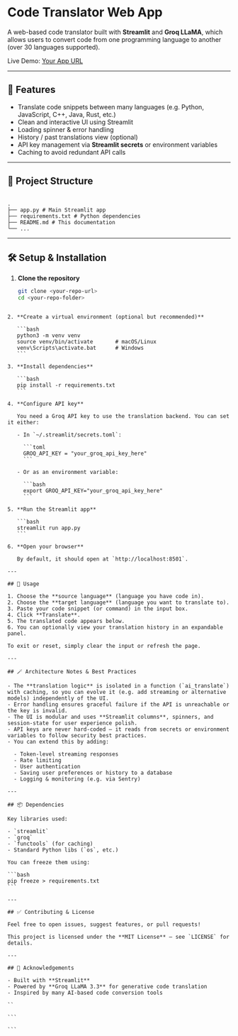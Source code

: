 # Code Translator Web App

A web-based code translator built with **Streamlit** and **Groq LLaMA**, which allows users to convert code from one programming language to another (over 30 languages supported).

Live Demo: [Your App URL](https://devika-sajeesh-code-translator-duo-pilvnz.streamlit.app/)

---

## 🚀 Features

- Translate code snippets between many languages (e.g. Python, JavaScript, C++, Java, Rust, etc.)
- Clean and interactive UI using Streamlit
- Loading spinner & error handling
- History / past translations view (optional)
- API key management via **Streamlit secrets** or environment variables
- Caching to avoid redundant API calls

---

## 🧩 Project Structure

```

.
├── app.py # Main Streamlit app
├── requirements.txt # Python dependencies
├── README.md # This documentation
└── ...

```

---

## 🛠️ Setup & Installation

1. **Clone the repository**

   ```bash
   git clone <your-repo-url>
   cd <your-repo-folder>
   ```

````

2. **Create a virtual environment (optional but recommended)**

   ```bash
   python3 -m venv venv
   source venv/bin/activate       # macOS/Linux
   venv\Scripts\activate.bat      # Windows
   ```

3. **Install dependencies**

   ```bash
   pip install -r requirements.txt
   ```

4. **Configure API key**

   You need a Groq API key to use the translation backend. You can set it either:

   - In `~/.streamlit/secrets.toml`:

     ```toml
     GROQ_API_KEY = "your_groq_api_key_here"
     ```

   - Or as an environment variable:

     ```bash
     export GROQ_API_KEY="your_groq_api_key_here"
     ```

5. **Run the Streamlit app**

   ```bash
   streamlit run app.py
   ```

6. **Open your browser**

   By default, it should open at `http://localhost:8501`.

---

## 📐 Usage

1. Choose the **source language** (language you have code in).
2. Choose the **target language** (language you want to translate to).
3. Paste your code snippet (or command) in the input box.
4. Click **Translate**.
5. The translated code appears below.
6. You can optionally view your translation history in an expandable panel.

To exit or reset, simply clear the input or refresh the page.

---

## 🪄 Architecture Notes & Best Practices

- The **translation logic** is isolated in a function (`ai_translate`) with caching, so you can evolve it (e.g. add streaming or alternative models) independently of the UI.
- Error handling ensures graceful failure if the API is unreachable or the key is invalid.
- The UI is modular and uses **Streamlit columns**, spinners, and session-state for user experience polish.
- API keys are never hard-coded — it reads from secrets or environment variables to follow security best practices.
- You can extend this by adding:

  - Token-level streaming responses
  - Rate limiting
  - User authentication
  - Saving user preferences or history to a database
  - Logging & monitoring (e.g. via Sentry)

---

## 📦 Dependencies

Key libraries used:

- `streamlit`
- `groq`
- `functools` (for caching)
- Standard Python libs (`os`, etc.)

You can freeze them using:

```bash
pip freeze > requirements.txt
```

---

## ✅ Contributing & License

Feel free to open issues, suggest features, or pull requests!

This project is licensed under the **MIT License** — see `LICENSE` for details.

---

## 🙋 Acknowledgements

- Built with **Streamlit**
- Powered by **Groq LLaMA 3.3** for generative code translation
- Inspired by many AI-based code conversion tools

``

```

```
````
